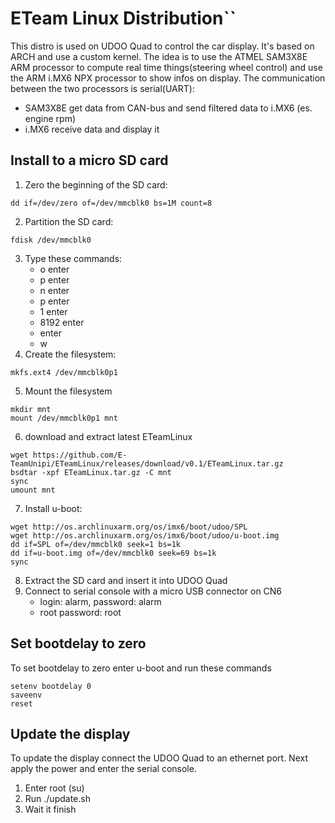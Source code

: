 # ETeam Linux Distribution``

This distro is used on UDOO Quad to control the car display. It's based on ARCH and use a custom kernel. The idea is to use the ATMEL SAM3X8E ARM processor to compute real time things(steering wheel control) and use the ARM i.MX6 NPX processor to show infos on display.
The communication between the two processors is serial(UART):
- SAM3X8E get data from CAN-bus and send filtered data to i.MX6 (es. engine rpm)
- i.MX6 receive data and display it

## Install to a micro SD card

1. Zero the beginning of the SD card:
```
dd if=/dev/zero of=/dev/mmcblk0 bs=1M count=8
```
2. Partition the SD card:
```
fdisk /dev/mmcblk0
```
3. Type these commands:
    - o enter
    - p enter
    - n enter
    - p enter
    - 1 enter
    - 8192 enter
    - enter
    - w
4. Create the filesystem:
```
mkfs.ext4 /dev/mmcblk0p1
```
5. Mount the filesystem
```
mkdir mnt
mount /dev/mmcblk0p1 mnt
```
6. download and extract latest ETeamLinux
```
wget https://github.com/E-TeamUnipi/ETeamLinux/releases/download/v0.1/ETeamLinux.tar.gz
bsdtar -xpf ETeamLinux.tar.gz -C mnt
sync
umount mnt
```
7. Install u-boot:
```
wget http://os.archlinuxarm.org/os/imx6/boot/udoo/SPL
wget http://os.archlinuxarm.org/os/imx6/boot/udoo/u-boot.img
dd if=SPL of=/dev/mmcblk0 seek=1 bs=1k
dd if=u-boot.img of=/dev/mmcblk0 seek=69 bs=1k
sync
```
8. Extract the SD card and insert it into UDOO Quad
9. Connect to serial console with a micro USB connector on CN6
    - login: alarm, password: alarm
    - root password: root

## Set bootdelay to zero

To set bootdelay to zero enter u-boot and run these commands
```
setenv bootdelay 0
saveenv
reset
```

## Update the display

To update the display connect the UDOO Quad to an ethernet port. Next apply the power and enter the serial console.

1. Enter root (su)
2. Run ./update.sh
3. Wait it finish


